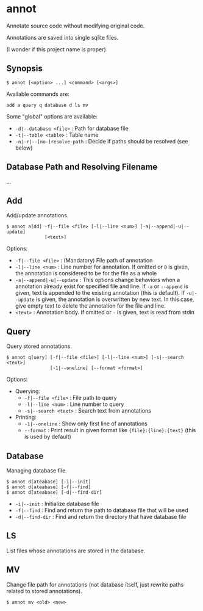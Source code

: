 annot
=====

Annotate source code without modifying original code.

Annotations are saved into single sqlite files.

(I wonder if this project name is proper)

Synopsis
--------

    $ annot [<option> ...] <command> [<args>]


Available commands are:

    add a query q database d ls mv


Some "global" options are available:

* `-d|--database <file>` : Path for database file
* `-t|--table <table>` : Table name
* `-n|-r|--[no-]resolve-path` : Decide if paths should be resolved (see below)



Database Path and Resolving Filename
--------------------------------


...


Add
---

Add/update annotations.

    $ annot a[dd] -f|--file <file> [-l|--line <num>] [-a|--append|-u|--update]
                  [<text>]

Options:

* `-f|--file <file>` : (Mandatory) File path of annotation
* `-l|--line <num>` : Line number for annotation. If omitted or `0` is given,
the annotation is considered to be for the file as a whole
* `-a|--append|-u|--update` : This options change behaviors when a annotation
already exist for specified file and line. If `-a` or `--append` is given,
text is appended to the existing annotation (this is default). If `-u|--update`
is given, the annotation is overwritten by new text. In this case, give
empty text to delete the annotation for the file and line.
* `<text>` : Annotation body. If omitted or `-` is given, text is read from
stdin



Query
-----

Query stored annotations.

    $ annot q[uery] [-f|--file <file>] [-l|--line <num>] [-s|--search <text>]
                    [-1|--oneline] [--format <format>]

Options:

* Querying:
    * `-f|--file <file>` : File path to query
    * `-l|--line <num>` : Line number to query
    * `-s|--search <text>` : Search text from annotations
* Printing:
    * `-1|--oneline` : Show only first line of annotations
    * `--format` : Print result in given format like `{file}:{line}:{text}`
    (this is used by default)


Database
--------

Managing database file.

    $ annot d[ateabase] [-i|--init]
    $ annot d[ateabase] [-f|--find]
    $ annot d[ateabase] [-d|--find-dir]

* `-i|--init` : Initialize database file
* `-f|--find` : Find and return the path to database file that will be used
* `-d|--find-dir` : Find and return the directory that have database file


LS
---

List files whose annotations are stored in the database.


MV
---

Change file path for annotations (not database itself, just rewrite paths
related to stored annotations).

    $ annot mv <old> <new>
